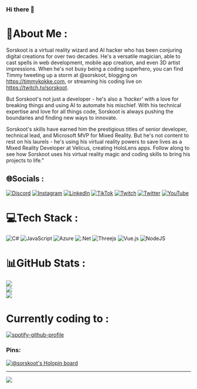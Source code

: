 ### Hi there 👋

<!--
**sorskoot/Sorskoot** is a ✨ _special_ ✨ repository because its `README.md` (this file) appears on your GitHub profile.
-->

# 💫About Me :
Sorskoot is a virtual reality wizard and AI hacker who has been conjuring digital creations for over two decades. He's a versatile magician, able to cast spells in web development, mobile app creation, and even 3D artist impressions. When he's not busy being a coding superhero, you can find Timmy tweeting up a storm at @sorskoot, blogging on https://timmykokke.com, or streaming his coding live on https://twitch.tv/sorskoot.

But Sorskoot's not just a developer - he's also a *'hacker'* with a love for breaking things and using AI to automate his mischief. With his technical expertise and love for all things code, Sorskoot is always pushing the boundaries and finding new ways to innovate.

Sorskoot's skills have earned him the prestigious titles of senior developer, technical lead, and Microsoft MVP for Mixed Reality. But he's not content to rest on his laurels - he's using his virtual reality powers to save lives as a Mixed Reality Developer at Velicus, creating HoloLens apps. Follow along to see how Sorskoot uses his virtual reality magic and coding skills to bring his projects to life."

## 🌐Socials :
[![Discord](https://img.shields.io/badge/Discord-%237289DA.svg?logo=discord&logoColor=white)](htttps://discord.gg/webxr) [![Instagram](https://img.shields.io/badge/Instagram-%23E4405F.svg?logo=Instagram&logoColor=white)](https://instagram.com/sorskootcodes) [![LinkedIn](https://img.shields.io/badge/LinkedIn-%230077B5.svg?logo=linkedin&logoColor=white)](https://linkedin.com/in/timmykokke) [![TikTok](https://img.shields.io/badge/TikTok-%23000000.svg?logo=TikTok&logoColor=white)](https://tiktok.com/@sorskootcodes) [![Twitch](https://img.shields.io/badge/Twitch-%239146FF.svg?logo=Twitch&logoColor=white)](https://twitch.tv/sorskoot) [![Twitter](https://img.shields.io/badge/Twitter-%231DA1F2.svg?logo=Twitter&logoColor=white)](https://twitter.com/sorskoot) [![YouTube](https://img.shields.io/badge/YouTube-%23FF0000.svg?logo=YouTube&logoColor=white)](https://youtube.com/c/sorskoot) 

# 💻Tech Stack :
![C#](https://img.shields.io/badge/c%23-%23239120.svg?style=flat-square&logo=c-sharp&logoColor=white) ![JavaScript](https://img.shields.io/badge/javascript-%23323330.svg?style=flat-square&logo=javascript&logoColor=%23F7DF1E) ![Azure](https://img.shields.io/badge/azure-%230072C6.svg?style=flat-square&logo=azure-devops&logoColor=white) ![.Net](https://img.shields.io/badge/.NET-5C2D91?style=flat-square&logo=.net&logoColor=white) ![Threejs](https://img.shields.io/badge/threejs-black?style=flat-square&logo=three.js&logoColor=white) ![Vue.js](https://img.shields.io/badge/vuejs-%2335495e.svg?style=flat-square&logo=vuedotjs&logoColor=%234FC08D) ![NodeJS](https://img.shields.io/badge/node.js-6DA55F?style=flat-square&logo=node.js&logoColor=white)
# 📊GitHub Stats :
![](https://github-readme-stats.vercel.app/api?username=sorskoot&theme=radical&hide_border=false&include_all_commits=false&count_private=false)<br/>
![](https://github-readme-streak-stats.herokuapp.com/?user=sorskoot&theme=radical&hide_border=false)<br/>
![](https://github-readme-stats.vercel.app/api/top-langs/?username=sorskoot&theme=radical&hide_border=false&include_all_commits=false&count_private=false&layout=compact)

# Currently coding to : 
[![spotify-github-profile](https://spotify-github-profile.vercel.app/api/view?uid=sorskoot&cover_image=true&theme=novatorem&show_offline=false&bar_color=a64eb1&bar_color_cover=false)](https://github.com/kittinan/spotify-github-profile)

### Pins:
[![@sorskoot's Holopin board](https://holopin.me/sorskoot)](https://holopin.io/@sorskoot)

---
[![](https://visitcount.itsvg.in/api?id=sorskoot&icon=2&color=11)](https://visitcount.itsvg.in)

